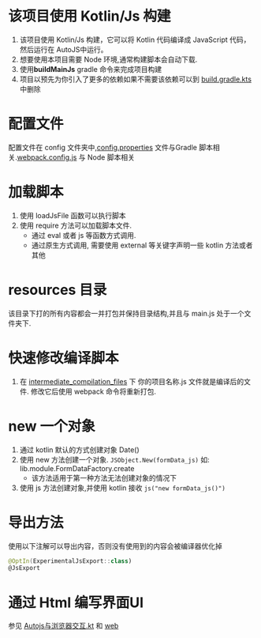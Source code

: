 # 该项目使用 Kotlin/Js 构建

1. 该项目使用 Kotlin/Js 构建，它可以将 Kotlin 代码编译成 JavaScript 代码，然后运行在 AutoJS中运行。  
2. 想要使用本项目需要 Node 环境,通常构建脚本会自动下载.
3. 使用**buildMainJs** gradle 命令来完成项目构建
4. 项目以预先为你引入了更多的依赖如果不需要该依赖可以到 [build.gradle.kts](build.gradle.kts) 中删除

# 配置文件
配置文件在 config 文件夹中,[config.properties](config%2Fconfig.properties) 文件与Gradle 脚本相关.[webpack.config.js](config%2Fwebpack.config.js) 与 Node 脚本相关

# 加载脚本
1. 使用 loadJsFile 函数可以执行脚本
2. 使用 require 方法可以加载脚本文件.
   * 通过 eval 或者 js 等函数方式调用. 
   * 通过原生方式调用, 需要使用 external 等关键字声明一些 kotlin 方法或者其他

# resources 目录
该目录下打的所有内容都会一并打包并保持目录结构,并且与 main.js 处于一个文件夹下.

# 快速修改编译脚本
1. 在 [intermediate_compilation_files](build%2Fautojs%2Fintermediate_compilation_files) 下 你的项目名称.js 文件就是编译后的文件. 修改它后使用 webpack 命令将重新打包.

# new 一个对象
1. 通过 kotlin 默认的方式创建对象 Date()
2. 使用 new 方法创建一个对象. `JSObject.New(formData_js)` 如: lib.module.FormDataFactory.create
   * 该方法适用于第一种方法无法创建对象的情况下
3. 使用 js 方法创建对象,并使用 kotlin 接收 `js("new formData_js()")`

# 导出方法
使用以下注解可以导出内容，否则没有使用到的内容会被编译器优化掉
```kotlin
@OptIn(ExperimentalJsExport::class)
@JsExport
```

# 通过 Html 编写界面UI
参见 [Autojs与浏览器交互.kt](src%2FjsMain%2Fkotlin%2F%D1%F9%C0%FD%2FAutojs%D3%EB%E4%AF%C0%C0%C6%F7%BD%BB%BB%A5.kt) 和 [web](src%2FjsMain%2Fresources%2Fweb)
